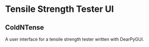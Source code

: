 # Tensile Strength Tester UI
## ColdNTense
A user interface for a tensile strength tester written with DearPyGUI.
